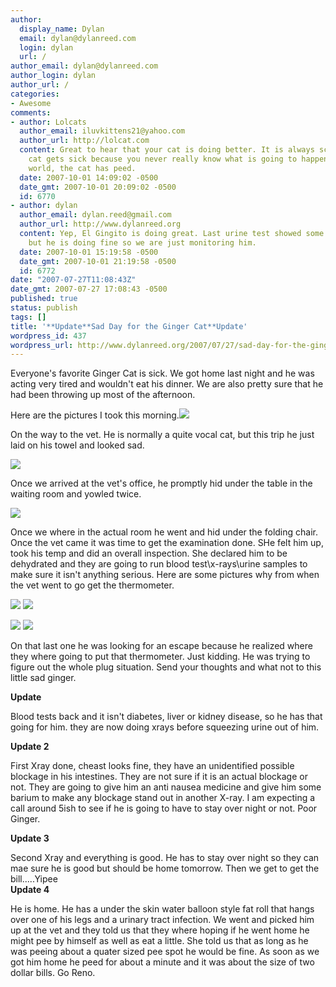 ```yaml
---
author:
  display_name: Dylan
  email: dylan@dylanreed.com
  login: dylan
  url: /
author_email: dylan@dylanreed.com
author_login: dylan
author_url: /
categories:
- Awesome
comments:
- author: Lolcats
  author_email: iluvkittens21@yahoo.com
  author_url: http://lolcat.com
  content: Great to hear that your cat is doing better. It is always scary when a
    cat gets sick because you never really know what is going to happen! Joy to the
    world, the cat has peed.
  date: 2007-10-01 14:09:02 -0500
  date_gmt: 2007-10-01 20:09:02 -0500
  id: 6770
- author: dylan
  author_email: dylan.reed@gmail.com
  author_url: http://www.dylanreed.org
  content: Yep, El Gingito is doing great. Last urine test showed some bacteria still
    but he is doing fine so we are just monitoring him.
  date: 2007-10-01 15:19:58 -0500
  date_gmt: 2007-10-01 21:19:58 -0500
  id: 6772
date: "2007-07-27T11:08:43Z"
date_gmt: 2007-07-27 17:08:43 -0500
published: true
status: publish
tags: []
title: '**Update**Sad Day for the Ginger Cat**Update'
wordpress_id: 437
wordpress_url: http://www.dylanreed.org/2007/07/27/sad-day-for-the-ginger-cat/
---
```


Everyone's favorite Ginger Cat is sick. We got home last night and he was acting very tired and wouldn't eat his dinner. We are also pretty sure that he had been throwing up most of the afternoon.

Here are the pictures I took this morning.![][1]

   [1]: http://farm2.static.flickr.com/1156/915681603_fdb0589f58.jpg?v=0

On the way to the vet. He is normally a quite vocal cat, but this trip he just laid on his towel and looked sad.

![][2]

   [2]: http://farm2.static.flickr.com/1213/915778847_49bd3d5487.jpg?v=0

Once we arrived at the vet's office, he promptly hid under the table in the waiting room and yowled twice.

![][3]

   [3]: http://farm2.static.flickr.com/1222/915847203_c354d1e65e.jpg?v=1185556234

Once we where in the actual room he went and hid under the folding chair. Once the vet came it was time to get the examination done. SHe felt him up, took his temp and did an overall inspection. She declared him to be dehydrated and they are going to run blood test\x-rays\urine samples to make sure it isn't anything serious. Here are some pictures why from when the vet went to go get the thermometer.

![][4] ![][5]

   [4]: http://farm2.static.flickr.com/1034/916778242_37c8f569d2.jpg?v=0
   [5]: http://farm2.static.flickr.com/1070/915945473_aaafb1aa1e.jpg?v=0

![][6] ![][7]

   [6]: http://farm2.static.flickr.com/1091/915963263_d47f874a59.jpg?v=0
   [7]: http://farm2.static.flickr.com/1056/915972123_085bab793e.jpg?v=0

On that last one he was looking for an escape because he realized where they where going to put that thermometer. Just kidding. He was trying to figure out the whole plug situation. Send your thoughts and what not to this little sad ginger.

**Update**

Blood tests back and it isn't diabetes, liver or kidney disease, so he has that going for him. they are now doing xrays before squeezing urine out of him.

**Update 2**

First Xray done, cheast looks fine, they have an unidentified possible blockage in his intestines. They are not sure if it is an actual blockage or not. They are going to give him an anti nausea medicine and give him some barium to make any blockage stand out in another X-ray. I am expecting a call around 5ish to see if he is going to have to stay over night or not. Poor Ginger.

**Update 3**

Second Xray and everything is good. He has to stay over night so they can mae sure he is good but should be home tomorrow. Then we get to get the bill.....Yipee  
**Update 4**

He is home. He has a under the skin water balloon style fat roll that hangs over one of his legs and a urinary tract infection. We went and picked him up at the vet and they told us that they where hoping if he went home he might pee by himself as well as eat a little. She told us that as long as he was peeing about a quater sized pee spot he would be fine. As soon as we got him home he peed for about a minute and it was about the size of two dollar bills. Go Reno.
